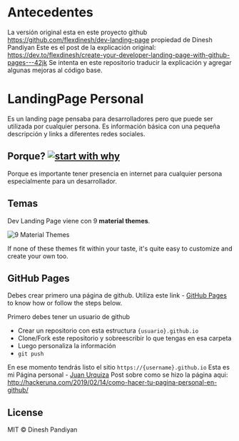# Antecedentes

La versión original esta en este proyecto github https://github.com/flexdinesh/dev-landing-page propiedad de Dinesh Pandiyan
Este es el post de la explicación original: https://dev.to/flexdinesh/create-your-developer-landing-page-with-github-pages---42jk
Se intenta en este repositorio traducir la explicación y agregar algunas mejoras al código base.

# LandingPage Personal
                                                                                                   
Es un landing page pensaba para desarrolladores pero que puede ser utilizada por cualquier persona.
Es información básica con una pequeña descripción y links a diferentes redes sociales.

## Porque? [![start with why](https://img.shields.io/badge/start%20with-why%3F-brightgreen.svg?style=flat)](http://www.ted.com/talks/simon_sinek_how_great_leaders_inspire_action)

Porque es importante tener presencia en internet para cualquier persona especialmente para un desarrollador.

## Temas

Dev Landing Page viene con 9 **material themes**.

![9 Material Themes](https://image.ibb.co/jJVKCn/dev_landing_page_themes.jpg)

If none of these themes fit within your taste, it's quite easy to customize and create your own too. 

## GitHub Pages

Debes crear primero una página de github. Utiliza este link - [GitHub Pages](https://pages.github.com/) to know how or follow the steps below.

Primero debes tener un usuario de github

* Crear un repositorio con esta estructura `{usuario}.github.io`
* Clone/Fork este repositorio y sobreescribir lo que tengas en esa carpeta
* Luego personaliza la información
* `git push`

En ese momento tendrás listo el sitio `https://{username}.github.io`
Esta es mi Página personal - [Juan Urquiza](https://juanitourquiza.github.io/)
Post sobre como se hizo la página aqui: http://hackeruna.com/2019/02/14/como-hacer-tu-pagina-personal-en-github/

## License

MIT © Dinesh Pandiyan
